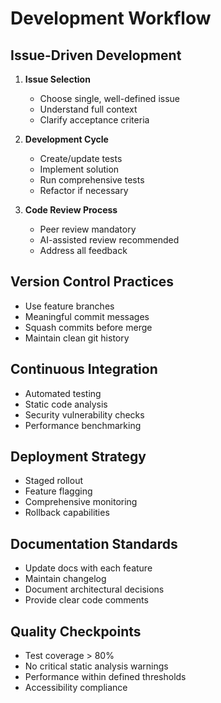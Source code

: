 # Development Workflow

## Issue-Driven Development
1. **Issue Selection**
   - Choose single, well-defined issue
   - Understand full context
   - Clarify acceptance criteria

2. **Development Cycle**
   - Create/update tests
   - Implement solution
   - Run comprehensive tests
   - Refactor if necessary

3. **Code Review Process**
   - Peer review mandatory
   - AI-assisted review recommended
   - Address all feedback

## Version Control Practices
- Use feature branches
- Meaningful commit messages
- Squash commits before merge
- Maintain clean git history

## Continuous Integration
- Automated testing
- Static code analysis
- Security vulnerability checks
- Performance benchmarking

## Deployment Strategy
- Staged rollout
- Feature flagging
- Comprehensive monitoring
- Rollback capabilities

## Documentation Standards
- Update docs with each feature
- Maintain changelog
- Document architectural decisions
- Provide clear code comments

## Quality Checkpoints
- Test coverage > 80%
- No critical static analysis warnings
- Performance within defined thresholds
- Accessibility compliance
